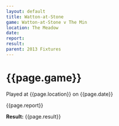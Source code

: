 ```yaml
---
layout: default
title: Watton-at-Stone
game: Watton-at-Stone v The Min
location: The Meadow
date: 
report: 
result: 
parent: 2013 Fixtures
---
```


# {{page.game}}

Played at {{page.location}} on {{page.date}}

{{page.report}}

**Result:** {{page.result}}
